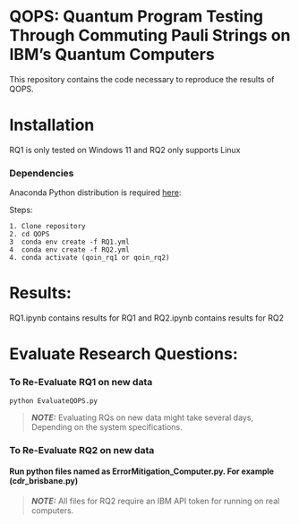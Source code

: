 # QOPS: Quantum Program Testing Through Commuting Pauli Strings on IBM’s Quantum Computers
This repository contains the code necessary to reproduce the results of QOPS.

# Installation
RQ1 is only tested on Windows 11 and RQ2 only supports Linux

### Dependencies

Anaconda Python distribution is required [here](https://www.anaconda.com/products/distribution):

Steps:

    1. Clone repository
    2. cd QOPS
    3  conda env create -f RQ1.yml
    4  conda env create -f RQ2.yml
    4. conda activate (qoin_rq1 or qoin_rq2) 
	

# Results:
RQ1.ipynb contains results for RQ1 and RQ2.ipynb contains results for RQ2

# Evaluate Research Questions:
### To Re-Evaluate RQ1 on new data
    python EvaluateQOPS.py
    
> **_NOTE:_** Evaluating RQs on new data might take several days, Depending on the system specifications.

### To Re-Evaluate RQ2 on new data
#### Run python files named as ErrorMitigation_Computer.py. For example (cdr_brisbane.py)

> **_NOTE:_** All files for RQ2 require an IBM API token for running on real computers.
